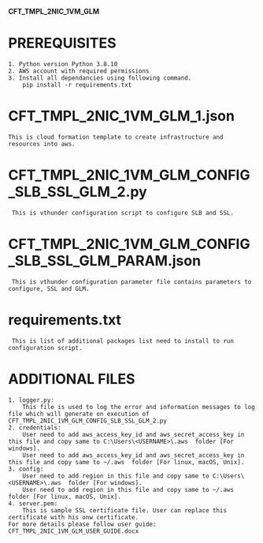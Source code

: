 **CFT_TMPL_2NIC_1VM_GLM**

# PREREQUISITES
    1. Python version Python 3.8.10
    2. AWS account with required permissions
	3. Install all dependancies using following command. 
        pip install -r requirements.txt
 

# CFT_TMPL_2NIC_1VM_GLM_1.json
	This is cloud formation template to create infrastructure and resources into aws.
   
# CFT_TMPL_2NIC_1VM_GLM_CONFIG_SLB_SSL_GLM_2.py
     This is vthunder configuration script to configure SLB and SSL.
	 
# CFT_TMPL_2NIC_1VM_GLM_CONFIG_SLB_SSL_GLM_PARAM.json
     This is vthunder configuration parameter file contains parameters to configure, SSL and GLM.
	 
# requirements.txt
     This is list of additional packages list need to install to run configuration script. 
        
# ADDITIONAL FILES
	1. logger.py:
		This file is used to log the error and information messages to log file which will generate on execution of CFT_TMPL_2NIC_1VM_GLM_CONFIG_SLB_SSL_GLM_2.py
	2. credentials:
		User need to add aws_access_key_id and aws_secret_access_key in this file and copy same to C:\Users\<USERNAME>\.aws  folder [For windows].
		User need to add aws_access_key_id and aws_secret_access_key in this file and copy same to ~/.aws  folder [For linux, macOS, Unix].
	3. config:
		User need to add region in this file and copy same to C:\Users\<USERNAME>\.aws  folder [For windows].
		User need to add region in this file and copy same to ~/.aws  folder [For linux, macOS, Unix].
	4. server.pem:
		This is sample SSL certificate file. User can replace this certificate with his onw certificate. 
	For more details please follow user guide: CFT_TMPL_2NIC_1VM_GLM_USER_GUIDE.docx
			